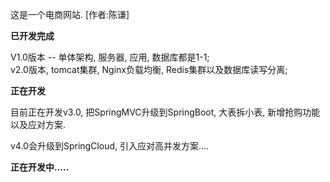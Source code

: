 这是一个电商网站. [作者:陈谦]

**已开发完成**

V1.0版本 -- 单体架构, 服务器, 应用, 数据库都是1-1;  
v2.0版本, tomcat集群, Nginx负载均衡, Redis集群以及数据库读写分离; 

**正在开发**

目前正在开发v3.0, 把SpringMVC升级到SpringBoot, 大表拆小表, 新增抢购功能以及应对方案. 

v4.0会升级到SpringCloud, 引入应对高并发方案.... 

**正在开发中.....**
